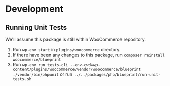 # Development

## Running Unit Tests

We'll assume this package is still within WooCommerce repository.

1. Run `wp-env start` in `plugins/woocommerce` directory.
2. If there have been any changes to this package, run `composer reinstall woocommerce/blueprint`
3. Run `wp-env run tests-cli --env-cwd=wp-content/plugins/woocommerce/vendor/woocommerce/blueprint ./vendor/bin/phpunit` or run `../../packages/php/blueprint/run-unit-tests.sh`
